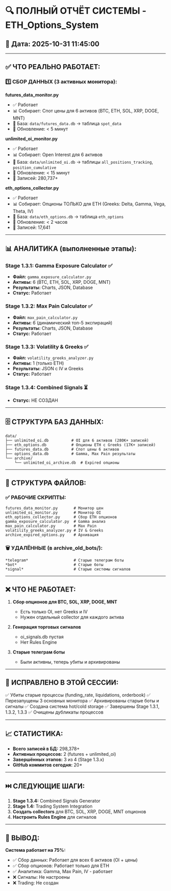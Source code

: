 # 🔍 ПОЛНЫЙ ОТЧЁТ СИСТЕМЫ - ETH_Options_System

## 📅 Дата: 2025-10-31 11:45:00

---

## ✅ ЧТО РЕАЛЬНО РАБОТАЕТ:

### 1️⃣ СБОР ДАННЫХ (3 активных монитора):

**futures_data_monitor.py**
- ✅ Работает
- 📊 Собирает: Спот цены для 6 активов (BTC, ETH, SOL, XRP, DOGE, MNT)
- 💾 База: `data/futures_data.db` → таблица `spot_data`
- 🔄 Обновление: < 5 минут

**unlimited_oi_monitor.py**
- ✅ Работает
- 📊 Собирает: Open Interest для 6 активов
- 💾 База: `data/unlimited_oi.db` → таблицы `all_positions_tracking`, `position_cumulative`
- 🔄 Обновление: < 15 минут
- 📝 Записей: 280,737+

**eth_options_collector.py**
- ✅ Работает
- 📊 Собирает: Опционы ТОЛЬКО для ETH (Greeks: Delta, Gamma, Vega, Theta, IV)
- 💾 База: `data/eth_options.db` → таблица `eth_options`
- 🔄 Обновление: < 2 часов
- 📝 Записей: 17,641

---

## 📊 АНАЛИТИКА (выполненные этапы):

### Stage 1.3.1: Gamma Exposure Calculator ✅
- **Файл:** `gamma_exposure_calculator.py`
- **Активы:** 6 (BTC, ETH, SOL, XRP, DOGE, MNT)
- **Результаты:** Charts, JSON, Database
- **Статус:** Работает

### Stage 1.3.2: Max Pain Calculator ✅
- **Файл:** `max_pain_calculator.py`
- **Активы:** 6 (динамический топ-5 экспираций)
- **Результаты:** Charts, JSON, Database
- **Статус:** Работает

### Stage 1.3.3: Volatility & Greeks ✅
- **Файл:** `volatility_greeks_analyzer.py`
- **Активы:** 1 (только ETH)
- **Результаты:** JSON с IV и Greeks
- **Статус:** Работает

### Stage 1.3.4: Combined Signals ⏳
- **Статус:** НЕ СОЗДАН

---

## 🗄️ СТРУКТУРА БАЗ ДАННЫХ:
```
data/
├── unlimited_oi.db          # OI для 6 активов (280K+ записей)
├── eth_options.db           # Опционы ETH с Greeks (17K+ записей)
├── futures_data.db          # Спот цены 6 активов
├── options_data.db          # Gamma, Max Pain результаты
└── archive/
    └── unlimited_oi_archive.db  # Expired опционы
```

---

## 📂 СТРУКТУРА ФАЙЛОВ:

### ✅ РАБОЧИЕ СКРИПТЫ:
```
futures_data_monitor.py       # Монитор цен
unlimited_oi_monitor.py       # Монитор OI
eth_options_collector.py      # Сбор ETH опционов
gamma_exposure_calculator.py  # Gamma анализ
max_pain_calculator.py        # Max Pain
volatility_greeks_analyzer.py # IV & Greeks
archive_expired_options.py    # Архивация
```

### 🗑️ УДАЛЁННЫЕ (в archive_old_bots/):
```
*telegram*                    # Старые телеграм боты
*bot*                         # Старые боты
*signal*                      # Старые системы сигналов
```

---

## ❌ ЧТО НЕ РАБОТАЕТ:

1. **Сбор опционов для BTC, SOL, XRP, DOGE, MNT**
   - Есть только OI, нет Greeks и IV
   - Нужен отдельный collector для каждого актива

2. **Генерация торговых сигналов**
   - oi_signals.db пустая
   - Нет Rules Engine

3. **Старые телеграм боты**
   - Были активны, теперь убиты и архивированы

---

## 🔧 ИСПРАВЛЕНО В ЭТОЙ СЕССИИ:

✅ Убиты старые процессы (funding_rate, liquidations, orderbook)
✅ Перезапущены 3 основных монитора
✅ Архивированы старые боты и сигналы
✅ Создана система hot/cold storage
✅ Завершены Stage 1.3.1, 1.3.2, 1.3.3
✅ Очищены дубликаты процессов

---

## 📈 СТАТИСТИКА:

- **Всего записей в БД:** 298,378+
- **Активных процессов:** 2 (futures + unlimited_oi)
- **Завершённых этапов:** 3 из 4 (Stage 1.3.x)
- **GitHub коммитов сегодня:** 20+

---

## ⏭️ СЛЕДУЮЩИЕ ШАГИ:

1. **Stage 1.3.4:** Combined Signals Generator
2. **Stage 1.4:** Trading System Integration
3. **Создать collectors** для BTC, SOL, XRP, DOGE, MNT опционов
4. **Настроить Rules Engine** для сигналов

---

## 🎯 ВЫВОД:

**Система работает на 75%:**
- ✅ Сбор данных: Работает для всех 6 активов (OI + цены)
- ✅ Сбор опционов: Работает только для ETH
- ✅ Аналитика: Gamma, Max Pain, IV - работает
- ❌ Сигналы: Не настроены
- ❌ Trading: Не создан
